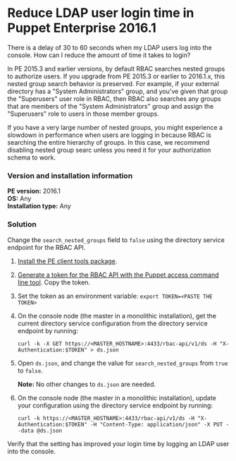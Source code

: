 # Reduce LDAP user login time in Puppet Enterprise 2016.1
<p>There is a delay of 30 to 60 seconds when my LDAP users log into the console. How can I reduce the amount of time it takes to login?</p>
<p>In PE 2015.3 and earlier versions, by default RBAC searches nested groups to authorize users. If you upgrade from PE 2015.3 or earlier to 2016.1.x, this nested group search behavior is preserved. For example, if your external directory has a "System Administrators" group, and you've given that group the "Superusers" user role in RBAC, then RBAC also searches any groups that are members of the "System Administrators" group and assign the "Superusers" role to users in those member groups.</p>
<p>If you have a very large number of nested groups, you might experience a slowdown in performance when users are logging in because RBAC is searching the entire hierarchy of groups. In this case, we recommend disabling nested group searc unless you need it for your authorization schema to work.</p>
<h3 id="version-and-installation-information">Version and installation information</h3>
<p><strong>PE version:</strong> 2016.1<br><strong>OS:</strong> Any<br><strong>Installation type:</strong> Any</p>
<h3 id="solution">Solution</h3>
<p>Change the <code>search_nested_groups</code> field to <code>false</code> using the directory service endpoint for the RBAC API.</p>
<ol style="list-style-type: decimal;">
<li>
<p><a href="https://github.com/puppetlabs/docs-archive/blob/main/pe/2016.1/install_pe_client_tools.md">Install the PE client tools package</a>.</p>
</li>
<li>
<p><a href="https://github.com/puppetlabs/docs-archive/blob/main/pe/2016.1/rbac_token_auth.md#configuring-puppet-access">Generate a token for the RBAC API with the Puppet access command line tool</a>. Copy the token.</p>
</li>
<li>
<p>Set the token as an environment variable: <code>export TOKEN=&lt;PASTE THE TOKEN&gt;</code></p>
</li>
<li>
<p>On the console node (the master in a monolithic installation), get the current directory service configuration from the directory service endpoint by running:</p>
<p><code>curl -k -X GET https://&lt;MASTER_HOSTNAME&gt;:4433/rbac-api/v1/ds -H "X-Authentication:$TOKEN" &gt; ds.json</code></p>
</li>
<li>
<p>Open <code>ds.json</code>, and change the value for <code>search_nested_groups</code> from <code>true</code> to <code>false</code>.</p>
<p><strong>Note:</strong> No other changes to <code>ds.json</code> are needed.</p>
</li>
<li>
<p>On the console node (the master in a monolithic installation), update your configuration using the directory service endpoint by running:</p>
<p><code>curl -k https://&lt;MASTER_HOSTNAME&gt;:4433/rbac-api/v1/ds -H "X-Authentication:$TOKEN" -H "Content-Type: application/json" -X PUT --data @ds.json</code></p>
</li>
</ol>
<p>Verify that the setting has improved your login time by logging an LDAP user into the console.</p>
